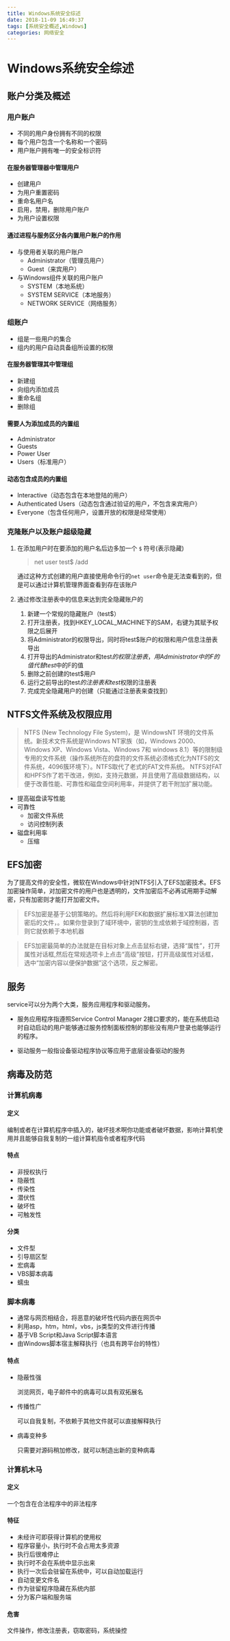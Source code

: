 ```yaml
---
title: Windows系统安全综述
date: 2018-11-09 16:49:37
tags: [系统安全概述,Windows]
categories: 网络安全
---
```

# Windows系统安全综述

## 账户分类及概述

### 用户账户

- 不同的用户身份拥有不同的权限
- 每个用户包含一个名称和一个密码
- 用户账户拥有唯一的安全标识符

#### 在服务器管理器中管理用户

- 创建用户
- 为用户重置密码
- 重命名用户名
- 启用，禁用，删除用户账户
- 为用户设置权限

#### 通过进程与服务区分各内置用户账户的作用

- 与使用者关联的用户账户
  - Administrator（管理员用户）
  - Guest（来宾用户）
- 与Windows组件关联的用户账户
  - SYSTEM（本地系统）
  - SYSTEM SERVICE（本地服务）
  - NETWORK SERVICE（网络服务）

### 组账户

- 组是一些用户的集合
- 组内的用户自动具备组所设置的权限

#### 在服务器管理其中管理组

- 新建组
- 向组内添加成员
- 重命名组
- 删除组

#### 需要人为添加成员的内置组

- Administrator
- Guests
- Power User
- Users（标准用户）

#### 动态包含成员的内置组

- Interactive（动态包含在本地登陆的用户）
- Authenticated Users（动态包含通过验证的用户，不包含来宾用户）
- Everyone（包含任何用户，设置开放的权限是经常使用）

### 克隆账户以及账户超级隐藏

1. 在添加用户时在要添加的用户名后边多加一个 `$` 符号(表示隐藏)
   > net user test$ /add

   通过这种方式创建的用户直接使用命令行的`net user`命令是无法查看到的，但是可以通过计算机管理界面查看到存在该账户

2. 通过修改注册表中的信息来达到完全隐藏账户的
   1. 新建一个常规的隐藏账户（test$）
   2. 打开注册表，找到HKEY_LOCAL_MACHINE下的SAM，右键为其赋予权限之后展开
   3. 将Administrator的权限导出，同时将test$账户的权限和用户信息注册表导出
   4. 打开导出的Administrator和test$的权限注册表，用Administrator中的F的值代替test$中的F的值
   5. 删除之前创建的test$用户
   6. 运行之前导出的test$的注册表和test$权限的注册表
   7. 完成完全隐藏用户的创建（只能通过注册表来查找到）

## NTFS文件系统及权限应用

> NTFS (New Technology File System)，是 WindowsNT 环境的文件系统。新技术文件系统是Windows NT家族（如，Windows 2000、Windows XP、Windows Vista、Windows 7和 windows 8.1）等的限制级专用的文件系统（操作系统所在的盘符的文件系统必须格式化为NTFS的文件系统，4096簇环境下）。NTFS取代了老式的FAT文件系统。
> NTFS对FAT和HPFS作了若干改进，例如，支持元数据，并且使用了高级数据结构，以便于改善性能、可靠性和磁盘空间利用率，并提供了若干附加扩展功能。

- 提高磁盘读写性能
- 可靠性
  - 加密文件系统
  - 访问控制列表
- 磁盘利用率
  - 压缩
  
## EFS加密

为了提高文件的安全性，微软在Windows中针对NTFS引入了EFS加密技术。EFS加密操作简单，对加密文件的用户也是透明的，文件加密后不必再试用期手动解密，只有加密则才能打开加密文件。

> EFS加密是基于公钥策略的。然后将利用FEK和数据扩展标准X算法创建加密后的文件，。如果你登录到了域环境中，密钥的生成依赖于域控制器，否则它就依赖于本地机器

>EFS加密最简单的办法就是在目标对象上点击鼠标右键，选择“属性”，打开属性对话框,然后在常规选项卡上点击“高级”按钮，打开高级属性对话框，选中“加密内容以便保护数据”这个选项，反之解密。

## 服务

service可以分为两个大类，服务应用程序和驱动服务。

- 服务应用程序指遵照Service Control Manager 2接口要求的，能在系统启动时自动启动的用户能够通过服务控制面板控制的那些没有用户登录也能够运行的程序。

- 驱动服务一般指设备驱动程序协议等应用于底层设备驱动的服务

## 病毒及防范

### 计算机病毒

#### 定义

  编制或者在计算机程序中插入的，破坏技术啊你功能或者破坏数据，影响计算机使用并且能够自我复制的一组计算机指令或者程序代码

#### 特点

- 非授权执行
- 隐蔽性
- 传染性
- 潜伏性
- 破坏性
- 可触发性

#### 分类

- 文件型
- 引导扇区型
- 宏病毒
- VBS脚本病毒
- 蠕虫

### 脚本病毒

- 通常与网页相结合，将恶意的破坏性代码内嵌在网页中
- 利用asp，htm，html，vbs，js类型的文件进行传播
- 基于VB Script和Java Script脚本语言
- 由Windows脚本宿主解释执行（也具有跨平台的特性）

#### 特点

- 隐蔽性强
  
  浏览网页，电子邮件中的病毒可以具有双拓展名

- 传播性广

  可以自我复制，不依赖于其他文件就可以直接解释执行

- 病毒变种多

  只需要对源码稍加修改，就可以制造出新的变种病毒

### 计算机木马

#### 定义

一个包含在合法程序中的非法程序

#### 特征

- 未经许可即获得计算机的使用权
- 程序容量小，执行时不会占用太多资源
- 执行后很难停止
- 执行时不会在系统中显示出来
- 执行一次后会驻留在系统中，可以自动加载运行
- 自动变更文件名
- 作为驻留程序隐藏在系统内部
- 分为客户端和服务端

#### 危害

文件操作，修改注册表，窃取密码，系统操控